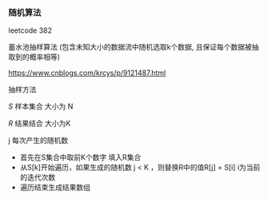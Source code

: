 ### 随机算法

leetcode 382

蓄水池抽样算法 (包含未知大小的数据流中随机选取k个数据, 且保证每个数据被抽取到的概率相等)

https://www.cnblogs.com/krcys/p/9121487.html

抽样方法 

$\textit{S}$   样本集合  大小为 N

$\textit{R}$   结果结合  大小为K

j   每次产生的随机数

+ 首先在S集合中取前K个数字 填入R集合
+ 从S[k]开始遍历，如果生成的随机数 j < K ，则替换R中的值R[j] = S[i] i为当前的迭代次数
+ 遍历结束生成结果数组

